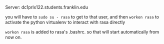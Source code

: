 
Server: dc1prlx122.students.franklin.edu

you will have to `sudo su - rasa` to get to that user, and then `workon rasa` to activate the python virtualenv to interact with rasa directly

`workon rasa` is added to rasa's .bashrc. so that will start automatically from now on.
